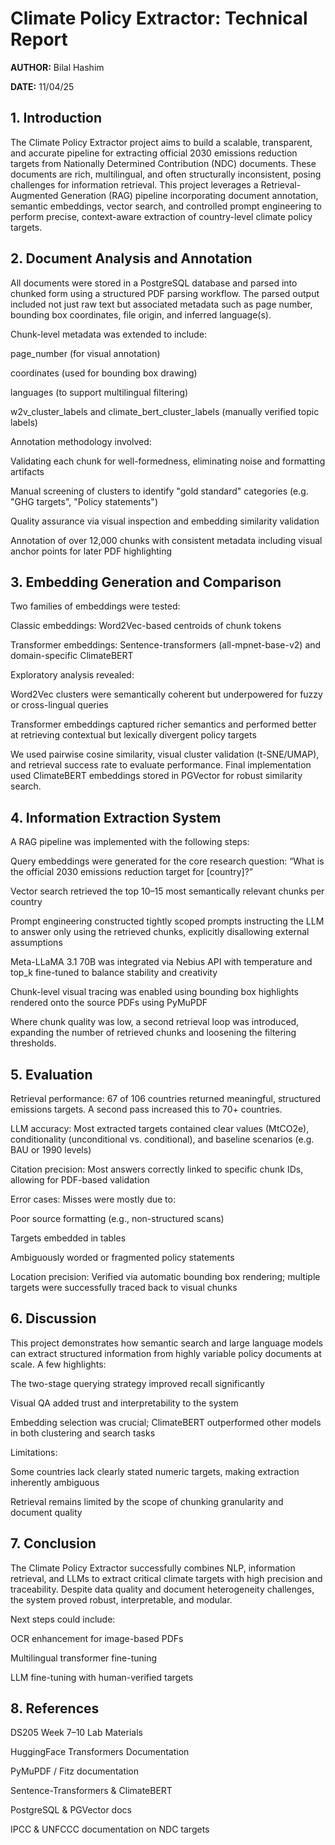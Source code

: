 # Climate Policy Extractor: Technical Report

**AUTHOR:** 
Bilal Hashim

**DATE:** 
11/04/25

## 1. Introduction
The Climate Policy Extractor project aims to build a scalable, transparent, and accurate pipeline for extracting official 2030 emissions reduction targets from Nationally Determined Contribution (NDC) documents. These documents are rich, multilingual, and often structurally inconsistent, posing challenges for information retrieval. This project leverages a Retrieval-Augmented Generation (RAG) pipeline incorporating document annotation, semantic embeddings, vector search, and controlled prompt engineering to perform precise, context-aware extraction of country-level climate policy targets.


## 2. Document Analysis and Annotation
All documents were stored in a PostgreSQL database and parsed into chunked form using a structured PDF parsing workflow. The parsed output included not just raw text but associated metadata such as page number, bounding box coordinates, file origin, and inferred language(s).

Chunk-level metadata was extended to include:

page_number (for visual annotation)

coordinates (used for bounding box drawing)

languages (to support multilingual filtering)

w2v_cluster_labels and climate_bert_cluster_labels (manually verified topic labels)

Annotation methodology involved:

Validating each chunk for well-formedness, eliminating noise and formatting artifacts

Manual screening of clusters to identify "gold standard" categories (e.g. "GHG targets", "Policy statements")

Quality assurance via visual inspection and embedding similarity validation

Annotation of over 12,000 chunks with consistent metadata including visual anchor points for later PDF highlighting




## 3. Embedding Generation and Comparison
Two families of embeddings were tested:

Classic embeddings: Word2Vec-based centroids of chunk tokens

Transformer embeddings: Sentence-transformers (all-mpnet-base-v2) and domain-specific ClimateBERT

Exploratory analysis revealed:

Word2Vec clusters were semantically coherent but underpowered for fuzzy or cross-lingual queries

Transformer embeddings captured richer semantics and performed better at retrieving contextual but lexically divergent policy targets

We used pairwise cosine similarity, visual cluster validation (t-SNE/UMAP), and retrieval success rate to evaluate performance. Final implementation used ClimateBERT embeddings stored in PGVector for robust similarity search.

## 4. Information Extraction System
A RAG pipeline was implemented with the following steps:

Query embeddings were generated for the core research question: “What is the official 2030 emissions reduction target for [country]?”

Vector search retrieved the top 10–15 most semantically relevant chunks per country

Prompt engineering constructed tightly scoped prompts instructing the LLM to answer only using the retrieved chunks, explicitly disallowing external assumptions

Meta-LLaMA 3.1 70B was integrated via Nebius API with temperature and top_k fine-tuned to balance stability and creativity

Chunk-level visual tracing was enabled using bounding box highlights rendered onto the source PDFs using PyMuPDF

Where chunk quality was low, a second retrieval loop was introduced, expanding the number of retrieved chunks and loosening the filtering thresholds.

## 5. Evaluation
Retrieval performance: 67 of 106 countries returned meaningful, structured emissions targets. A second pass increased this to 70+ countries.

LLM accuracy: Most extracted targets contained clear values (MtCO2e), conditionality (unconditional vs. conditional), and baseline scenarios (e.g. BAU or 1990 levels)

Citation precision: Most answers correctly linked to specific chunk IDs, allowing for PDF-based validation

Error cases: Misses were mostly due to:

Poor source formatting (e.g., non-structured scans)

Targets embedded in tables

Ambiguously worded or fragmented policy statements

Location precision: Verified via automatic bounding box rendering; multiple targets were successfully traced back to visual chunks

## 6. Discussion
This project demonstrates how semantic search and large language models can extract structured information from highly variable policy documents at scale. A few highlights:

The two-stage querying strategy improved recall significantly

Visual QA added trust and interpretability to the system

Embedding selection was crucial; ClimateBERT outperformed other models in both clustering and search tasks

Limitations:

Some countries lack clearly stated numeric targets, making extraction inherently ambiguous

Retrieval remains limited by the scope of chunking granularity and document quality


## 7. Conclusion
The Climate Policy Extractor successfully combines NLP, information retrieval, and LLMs to extract critical climate targets with high precision and traceability. Despite data quality and document heterogeneity challenges, the system proved robust, interpretable, and modular.

Next steps could include:

OCR enhancement for image-based PDFs

Multilingual transformer fine-tuning

LLM fine-tuning with human-verified targets

## 8. References
DS205 Week 7–10 Lab Materials

HuggingFace Transformers Documentation

PyMuPDF / Fitz documentation

Sentence-Transformers & ClimateBERT

PostgreSQL & PGVector docs

IPCC & UNFCCC documentation on NDC targets

